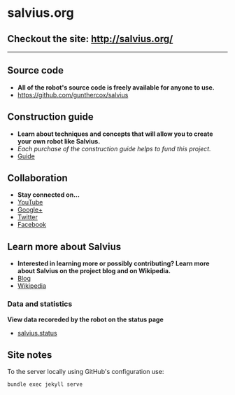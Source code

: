 salvius.org
===========

## Checkout the site: http://salvius.org/

***

## Source code
- **All of the robot's source code is freely available for anyone to use.**
- https://github.com/gunthercox/salvius

## Construction guide
- **Learn about techniques and concepts that will allow you to create your own robot like Salvius.**
- *Each purchase of the construction guide helps to fund this project.*
- [Guide](http://salvius.org/guide)

## Collaboration
- **Stay connected on...**
- [YouTube](https://www.youtube.com/user/salviusrobot/videos)
- [Google+](https://plus.google.com/u/0/+GuntherCox/)
- [Twitter](https://twitter.com/salviusrobot)
- [Facebook](https://www.facebook.com/salviusrobot)

## Learn more about Salvius
- **Interested in learning more or possibly contributing? Learn more about Salvius on the project blog and on Wikipedia.**
- [Blog](http://blog.salvius.org)
- [Wikipedia](http://wikipedia.org/wiki/salvius)

### Data and statistics
 **View data recoreded by the robot on the status page**
- [salvius.status](http://salvius.org/status)

## Site notes

To the server locally using GitHub's configuration use:
```
bundle exec jekyll serve
```
